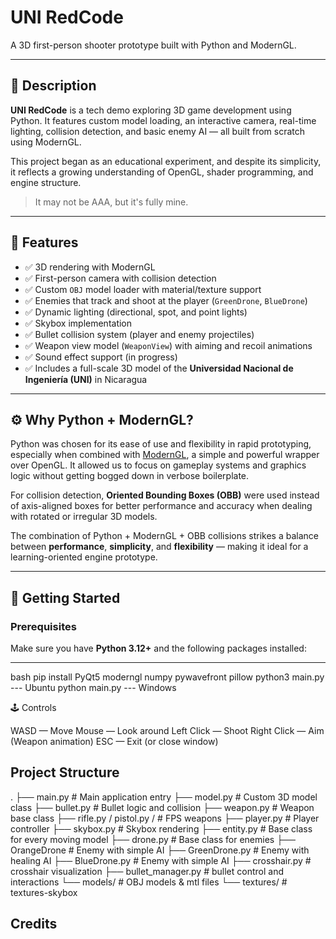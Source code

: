 # UNI RedCode

A 3D first-person shooter prototype built with Python and ModernGL.

---

## 📌 Description

**UNI RedCode** is a tech demo exploring 3D game development using Python. It features custom model loading, an interactive camera, real-time lighting, collision detection, and basic enemy AI — all built from scratch using ModernGL.

This project began as an educational experiment, and despite its simplicity, it reflects a growing understanding of OpenGL, shader programming, and engine structure.

> It may not be AAA, but it's fully mine.

---

## 🔧 Features

- ✅ 3D rendering with ModernGL
- ✅ First-person camera with collision detection
- ✅ Custom `OBJ` model loader with material/texture support
- ✅ Enemies that track and shoot at the player (`GreenDrone`, `BlueDrone`)
- ✅ Dynamic lighting (directional, spot, and point lights)
- ✅ Skybox implementation
- ✅ Bullet collision system (player and enemy projectiles)
- ✅ Weapon view model (`WeaponView`) with aiming and recoil animations
- ✅ Sound effect support (in progress)
- ✅ Includes a full-scale 3D model of the **Universidad Nacional de Ingeniería (UNI)** in Nicaragua

---

## ⚙️ Why Python + ModernGL?

Python was chosen for its ease of use and flexibility in rapid prototyping, especially when combined with [ModernGL](https://github.com/moderngl/moderngl), a simple and powerful wrapper over OpenGL. It allowed us to focus on gameplay systems and graphics logic without getting bogged down in verbose boilerplate.

For collision detection, **Oriented Bounding Boxes (OBB)** were used instead of axis-aligned boxes for better performance and accuracy when dealing with rotated or irregular 3D models.

The combination of Python + ModernGL + OBB collisions strikes a balance between **performance**, **simplicity**, and **flexibility** — making it ideal for a learning-oriented engine prototype.

---

## 🚀 Getting Started

### Prerequisites

Make sure you have **Python 3.12+** and the following packages installed:

--- 
bash
pip install PyQt5 moderngl numpy pywavefront pillow
python3 main.py --- Ubuntu
python main.py  --- Windows

🕹️ Controls

WASD — Move
Mouse — Look around
Left Click — Shoot
Right Click — Aim (Weapon animation)
ESC — Exit (or close window)

## Project Structure

.
├── main.py                # Main application entry
├── model.py               # Custom 3D model class
├── bullet.py              # Bullet logic and collision
├── weapon.py              # Weapon base class
├── rifle.py / pistol.py / # FPS weapons
├── player.py              # Player controller
├── skybox.py              # Skybox rendering
├── entity.py              # Base class for every moving model
├── drone.py               # Base class for enemies
├── OrangeDrone            # Enemy with simple AI
├── GreenDrone.py          # Enemy with healing AI
├── BlueDrone.py           # Enemy with simple AI
├── crosshair.py           # crosshair visualization
├── bullet_manager.py      # bullet control and interactions
└── models/                # OBJ models & mtl files
└── textures/              # textures-skybox


## Credits



